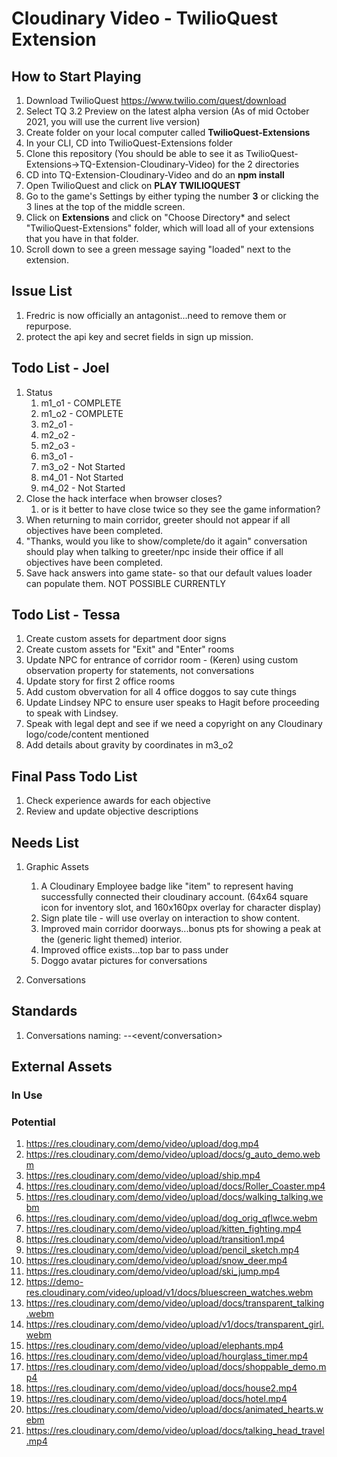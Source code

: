 # Cloudinary Video - TwilioQuest Extension

## How to Start Playing

1. Download TwilioQuest https://www.twilio.com/quest/download
2. Select TQ 3.2 Preview on the latest alpha version (As of mid October 2021, you will use the current live version)
3. Create folder on your local computer called **TwilioQuest-Extensions**
4. In your CLI, CD into TwilioQuest-Extensions folder
5. Clone this repository (You should be able to see it as TwilioQuest-Extensions->TQ-Extension-Cloudinary-Video) for the 2 directories
6. CD into TQ-Extension-Cloudinary-Video and do an **npm install**
7. Open TwilioQuest and click on **PLAY TWILIOQUEST**
8. Go to the game's Settings by either typing the number **3** or clicking the 3 lines at the top of the middle screen.
9. Click on **Extensions** and click on "Choose Directory* and select "TwilioQuest-Extensions" folder, which will load all of your extensions that you have in that folder.
10. Scroll down to see a green message saying "loaded" next to the extension.

## Issue List
1. Fredric is now officially an antagonist...need to remove them or repurpose.
2. protect the api key and secret fields in sign up mission.

## Todo List - Joel
1. Status
   1. m1_o1 - COMPLETE
   2. m1_o2 - COMPLETE
   4. m2_o1 -
   5. m2_o2 -
   6. m2_o3 - 
   7. m3_o1 - 
   8. m3_o2 - Not Started
   9. m4_01 - Not Started
   10. m4_02 - Not Started 
2. Close the hack interface when browser closes? 
   1. or is it better to have close twice so they see the game information?
3. When returning to main corridor, greeter should not appear if all objectives have been completed.
4. "Thanks, would you like to show/complete/do it again" conversation should play when talking to greeter/npc inside their office if all objectives have been completed.
5. Save hack answers into game state- so that our default values loader can populate them. NOT POSSIBLE CURRENTLY

## Todo List - Tessa
1. Create custom assets for department door signs
2. Create custom assets for "Exit" and "Enter" rooms
3. Update NPC for entrance of corridor room - (Keren) using custom observation property for statements, not conversations
4. Update story for first 2 office rooms
5. Add custom obvervation for all 4 office doggos to say cute things
6. Update Lindsey NPC to ensure user speaks to Hagit before proceeding to speak with Lindsey.
7. Speak with legal dept and see if we need a copyright on any Cloudinary logo/code/content mentioned
8. Add details about gravity by coordinates in m3_o2

## Final Pass Todo List
1. Check experience awards for each objective
2. Review and update objective descriptions

## Needs List
1. Graphic Assets
    1. A Cloudinary Employee badge like "item" to represent having successfully connected their cloudinary account. (64x64 square icon for inventory slot, and 160x160px overlay for character display)
    2. Sign plate tile - will use overlay on interaction to show content. 
    3. Improved main corridor doorways...bonus pts for showing a peak at the (generic light themed) interior.
    4. Improved office exists...top bar to pass under
    5. Doggo avatar pictures for conversations
  
    
1. Conversations

## Standards
1. Conversations naming: <mission>-<actor>-<event/conversation>


## External Assets
### In Use

### Potential
1. https://res.cloudinary.com/demo/video/upload/dog.mp4
1. https://res.cloudinary.com/demo/video/upload/docs/g_auto_demo.webm
1. https://res.cloudinary.com/demo/video/upload/ship.mp4
1. https://res.cloudinary.com/demo/video/upload/docs/Roller_Coaster.mp4
1. https://res.cloudinary.com/demo/video/upload/docs/walking_talking.webm
1. https://res.cloudinary.com/demo/video/upload/dog_orig_qflwce.webm
1. https://res.cloudinary.com/demo/video/upload/kitten_fighting.mp4
1. https://res.cloudinary.com/demo/video/upload/transition1.mp4
1. https://res.cloudinary.com/demo/video/upload/pencil_sketch.mp4
1. https://res.cloudinary.com/demo/video/upload/snow_deer.mp4
1. https://res.cloudinary.com/demo/video/upload/ski_jump.mp4
1. https://demo-res.cloudinary.com/video/upload/v1/docs/bluescreen_watches.webm
1. https://res.cloudinary.com/demo/video/upload/docs/transparent_talking.webm
1. https://res.cloudinary.com/demo/video/upload/v1/docs/transparent_girl.webm
1. https://res.cloudinary.com/demo/video/upload/elephants.mp4
1. https://res.cloudinary.com/demo/video/upload/hourglass_timer.mp4
1. https://res.cloudinary.com/demo/video/upload/docs/shoppable_demo.mp4
1. https://res.cloudinary.com/demo/video/upload/docs/house2.mp4
1. https://res.cloudinary.com/demo/video/upload/docs/hotel.mp4
1. https://res.cloudinary.com/demo/video/upload/docs/animated_hearts.webm
1. https://res.cloudinary.com/demo/video/upload/docs/talking_head_travel.mp4